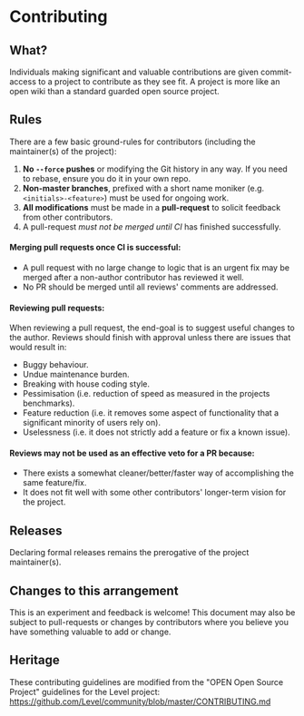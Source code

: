 # Contributing

## What?

Individuals making significant and valuable contributions are given commit-access to a project to contribute as they see fit.
A project is more like an open wiki than a standard guarded open source project.

## Rules

There are a few basic ground-rules for contributors (including the maintainer(s) of the project):

1. **No `--force` pushes** or modifying the Git history in any way. If you need to rebase, ensure you do it in your own repo.
2. **Non-master branches**, prefixed with a short name moniker (e.g. `<initials>-<feature>`) must be used for ongoing work.
3. **All modifications** must be made in a **pull-request** to solicit feedback from other contributors.
4. A pull-request *must not be merged until CI* has finished successfully.

#### Merging pull requests once CI is successful:
- A pull request with no large change to logic that is an urgent fix may be merged after a non-author contributor has reviewed it well.
- No PR should be merged until all reviews' comments are addressed.

#### Reviewing pull requests:
When reviewing a pull request, the end-goal is to suggest useful changes to the author. Reviews should finish with approval unless there are issues that would result in:

- Buggy behaviour.
- Undue maintenance burden.
- Breaking with house coding style.
- Pessimisation (i.e. reduction of speed as measured in the projects benchmarks).
- Feature reduction (i.e. it removes some aspect of functionality that a significant minority of users rely on).
- Uselessness (i.e. it does not strictly add a feature or fix a known issue).

#### Reviews may not be used as an effective veto for a PR because:
- There exists a somewhat cleaner/better/faster way of accomplishing the same feature/fix.
- It does not fit well with some other contributors' longer-term vision for the project.

## Releases

Declaring formal releases remains the prerogative of the project maintainer(s).

## Changes to this arrangement

This is an experiment and feedback is welcome! This document may also be subject to pull-requests or changes by contributors where you believe you have something valuable to add or change.

## Heritage

These contributing guidelines are modified from the "OPEN Open Source Project" guidelines for the Level project: https://github.com/Level/community/blob/master/CONTRIBUTING.md
